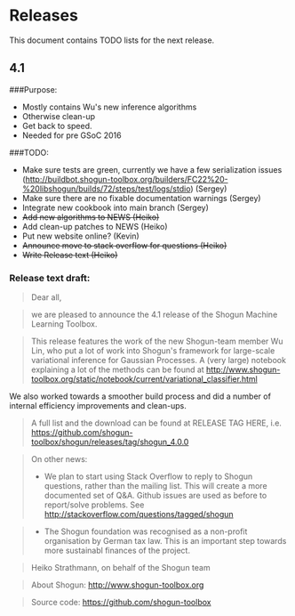 # Releases
This document contains TODO lists for the next release.

## 4.1
###Purpose:
 * Mostly contains Wu's new inference algorithms
 * Otherwise clean-up
 * Get back to speed.
 * Needed for pre GSoC 2016

###TODO:
 * Make sure tests are green, currently we have a few serialization issues (http://buildbot.shogun-toolbox.org/builders/FC22%20-%20libshogun/builds/72/steps/test/logs/stdio) (Sergey)
 * Make sure there are no fixable documentation warnings (Sergey)
 * Integrate new cookbook into main branch (Sergey)
 * ~~Add new algorithms to NEWS (Heiko)~~
 * Add clean-up patches to NEWS (Heiko)
 * Put new website online? (Kevin)
 * ~~Announce move to stack overflow for questions (Heiko)~~
 * ~~Write Release text (Heiko)~~

### Release text draft:
> Dear all,

> we are pleased to announce the 4.1 release of the Shogun Machine Learning Toolbox.

> This release features the work of the new Shogun-team member Wu Lin, who put a lot of work into Shogun's framework for large-scale variational inference for Gaussian Processes. A (very large) notebook explaining a lot of the methods can be found at http://www.shogun-toolbox.org/static/notebook/current/variational_classifier.html

We also worked towards a smoother build process and did a number of internal efficiency improvements and clean-ups.

> A full list and the download can be found at
> RELEASE TAG HERE, i.e. 
https://github.com/shogun-toolbox/shogun/releases/tag/shogun_4.0.0

> On other news:
>  * We plan to start using Stack Overflow to reply to Shogun questions, rather than the mailing list. This will create a more documented set of Q&A. Github issues are used as before to report/solve problems. See http://stackoverflow.com/questions/tagged/shogun

>  * The Shogun foundation was recognised as a non-profit organisation by German tax law. This is an important step towards more sustainabl finances of the project.

> Heiko Strathmann, on behalf of the Shogun team

> About Shogun:
> http://www.shogun-toolbox.org

> Source code:
> https://github.com/shogun-toolbox
